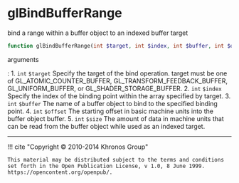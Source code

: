 # glBindBufferRange
bind a range within a buffer object to an indexed buffer target

```php
function glBindBufferRange(int $target, int $index, int $buffer, int $offset, int $size) : void
```



arguments

:    1. `int` `$target` Specify the target of the bind operation. target must be
    one of <constant>GL_ATOMIC_COUNTER_BUFFER</constant>,
    <constant>GL_TRANSFORM_FEEDBACK_BUFFER</constant>,
    <constant>GL_UNIFORM_BUFFER</constant>, or
    <constant>GL_SHADER_STORAGE_BUFFER</constant>.
    2. `int` `$index` Specify the index of the binding point within the array
    specified by target.
    3. `int` `$buffer` The name of a buffer object to bind to the specified
    binding point.
    4. `int` `$offset` The starting offset in basic machine units into the buffer
    object buffer.
    5. `int` `$size` The amount of data in machine units that can be read from
    the buffer object while used as an indexed target.



---
     

!!! cite "Copyright © 2010-2014 Khronos Group"

    This material may be distributed subject to the terms and conditions set forth in the Open Publication License, v 1.0, 8 June 1999. https://opencontent.org/openpub/.